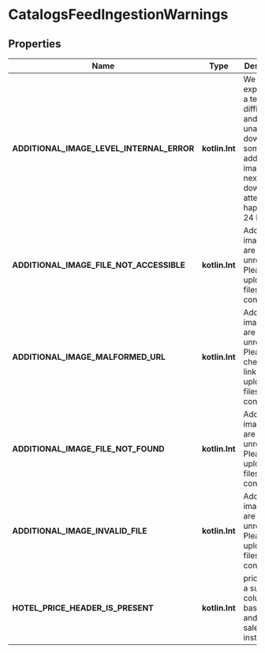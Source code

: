 
# CatalogsFeedIngestionWarnings

## Properties
| Name | Type | Description | Notes |
| ------------ | ------------- | ------------- | ------------- |
| **ADDITIONAL_IMAGE_LEVEL_INTERNAL_ERROR** | **kotlin.Int** | We experienced a technical difficulty and were unable to download some additional images. The next download attempt will happen in 24 hours. |  [optional] |
| **ADDITIONAL_IMAGE_FILE_NOT_ACCESSIBLE** | **kotlin.Int** | Additional image files are unreadable. Please upload new files to continue. |  [optional] |
| **ADDITIONAL_IMAGE_MALFORMED_URL** | **kotlin.Int** | Additional image files are unreadable. Please check your link and upload new files to continue. |  [optional] |
| **ADDITIONAL_IMAGE_FILE_NOT_FOUND** | **kotlin.Int** | Additional image files are unreadable. Please upload new files to continue. |  [optional] |
| **ADDITIONAL_IMAGE_INVALID_FILE** | **kotlin.Int** | Additional image files are unreadable. Please upload new files to continue. |  [optional] |
| **HOTEL_PRICE_HEADER_IS_PRESENT** | **kotlin.Int** | price is not a supported column. Use base_price and sale_price instead. |  [optional] |



